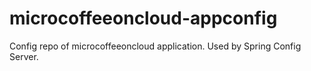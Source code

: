 # microcoffeeoncloud-appconfig
Config repo of microcoffeeoncloud application. Used by Spring Config Server.
